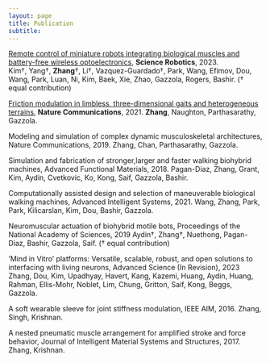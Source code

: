 ```yaml
---
layout: page
title: Publication
subtitle:
---
```


[Remote control of miniature robots integrating biological muscles and battery-free wireless optoelectronics](https://www.science.org/doi/10.1126/scirobotics.add1053),
**Science Robotics**, 2023. 
<br />Kim†, Yang†, **Zhang**†, Li†, Vazquez-Guardado†, Park, Wang, Efimov, Dou, Wang, Park, Luan, Ni, Kim, Baek, Xie, Zhao,
Gazzola, Rogers, Bashir. († equal contribution)

[Friction modulation in limbless, three-dimensional gaits and heterogeneous terrains](https://www.nature.com/articles/s41467-021-26276-x#Sec12), **Nature Communications**, 2021.
**Zhang**, Naughton, Parthasarathy, Gazzola.

Modeling and simulation of complex dynamic musculoskeletal architectures, Nature Communications, 2019.
Zhang, Chan, Parthasarathy, Gazzola.

Simulation and fabrication of stronger,larger and faster walking biohybrid machines, Advanced Functional Materials, 2018.
Pagan-Diaz, Zhang, Grant, Kim, Aydin, Cvetkovic, Ko, Kong, Saif, Gazzola, Bashir. 

Computationally assisted design and selection of maneuverable biological walking machines, Advanced Intelligent Systems, 2021.
Wang, Zhang, Park, Park, Kilicarslan, Kim, Dou, Bashir, Gazzola. 

Neuromuscular actuation of biohybrid motile bots, Proceedings of the National Academy of Sciences, 2019 
Aydin†, Zhang†, Nuethong, Pagan-Diaz, Bashir, Gazzola, Saif. († equal contribution)

’Mind in Vitro’ platforms: Versatile, scalable, robust, and open solutions to interfacing with living neurons, Advanced Science (In Revision), 2023
Zhang, Dou, Kim, Upadhyay, Havert, Kang, Kazemi, Huang, Aydin, Huang, Rahman, Ellis-Mohr, Noblet, Lim, Chung, Gritton, Saif, Kong, Beggs, Gazzola. 

A soft wearable sleeve for joint stiffness modulation, IEEE AIM, 2016.
Zhang, Singh, Krishnan.  

A nested pneumatic muscle arrangement for amplified stroke and force behavior, Journal of Intelligent Material Systems and Structures, 2017.
Zhang, Krishnan. 
